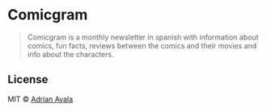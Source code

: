 # Comicgram
> Comicgram is a monthly newsletter in spanish with information about comics,
> fun facts, reviews between the comics and their movies and info about the
> characters.

## License
MIT © [Adrian Ayala](http://adrianayala.mx)
